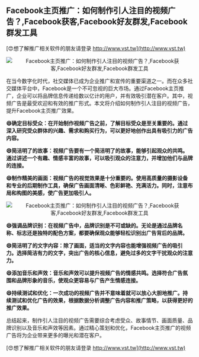 ## **Facebook主页推广：如何制作引人注目的视频广告？,Facebook获客,Facebook好友群发,Facebook群发工具**

[😍想了解推广相关软件的朋友请登录 http://www.vst.tw](http://www.vst.tw)

 <center><img src="https://vst.tw/MP4/tuiguang/png/0.png" alt="Facebook主页推广：如何制作引人注目的视频广告？,Facebook获客,Facebook好友群发,Facebook群发工具"></center>

在当今数字化时代，社交媒体已成为企业推广和宣传的重要渠道之一。而在众多社交媒体平台中，Facebook是一个不可忽视的巨大市场。通过Facebook主页推广，企业可以将品牌信息传递给数以亿计的用户，并有效吸引潜在客户。其中，视频广告是最受欢迎和有效的推广形式。本文将介绍如何制作引人注目的视频广告，提升Facebook主页推广效果。

**😄确定目标受众：在开始制作视频广告之前，了解目标受众是至关重要的。通过深入研究受众群体的兴趣、需求和购买行为，可以更好地创作出具有吸引力的广告内容。**

**😄简洁明了的故事：视频广告要有一个简洁明了的故事，能够引起观众的共鸣。通过讲述一个有趣、情感丰富的故事，可以吸引观众的注意力，并增加他们与品牌的连接。**

**😄制作精美的画面：视频广告的视觉效果是十分重要的。使用高质量的摄影设备和专业的后期制作工具，确保广告画面清晰、色彩鲜艳、充满活力。同时，注意布局和构图的美感，使广告更加吸引人。**

 <center><img src="https://vst.tw/MP4/tuiguang/png/1.png" alt="Facebook主页推广：如何制作引人注目的视频广告？,Facebook获客,Facebook好友群发,Facebook群发工具"></center>

**😄强调品牌识别：在视频广告中，品牌识别是不可或缺的。无论是通过品牌名称、标志还是独特的配色方案，都要确保观众能够轻松识别出广告背后的品牌。**

**😄简洁明了的文字内容：除了画面，适当的文字内容也能增强视频广告的吸引力。选择简洁有力的文字，突出广告的核心信息，避免过多的文字干扰观众的注意力。**

**😄添加音乐和声效：音乐和声效可以提升视频广告的情感共鸣。选择符合广告氛围和品牌形象的音乐，使观众更容易与广告产生情感连接。**

**😄持续测试和优化：一次成功的视频广告并不意味着就可以放心大胆地推广。持续测试和优化广告的效果，根据数据分析调整广告内容和推广策略，以获得更好的推广效果。**

总结起来，制作引人注目的视频广告需要综合考虑受众、故事情节、画面质量、品牌识别以及音乐和声效等因素。通过精心策划和优化，Facebook主页推广的视频广告将为企业带来更多的曝光和潜在客户。

[😍想了解推广相关软件的朋友请登录 http://www.vst.tw](http://www.vst.tw)



